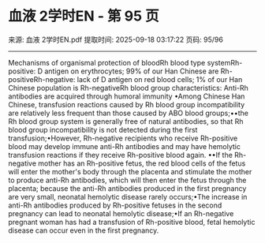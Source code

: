 # 血液 2学时EN - 第 95 页

来源: 血液 2学时EN.pdf
提取时间: 2025-09-18 03:17:22
页码: 95/96

---

Mechanisms of organismal protection of bloodRh blood type systemRh-positive: D antigen on erythrocytes; 99% of our Han Chinese are Rh-positiveRh-negative: lack of D antigen on red blood cells; 1% of our Han Chinese population is Rh-negativeRh blood group characteristics: Anti-Rh antibodies are acquired through humoral immunity •Among Chinese Han Chinese, transfusion reactions caused by Rh blood group incompatibility are relatively less frequent than those caused by ABO blood groups;••the Rh blood group system is generally free of natural antibodies, so that Rh blood group incompatibility is not detected during the first transfusion;•However, Rh-negative recipients who receive Rh-positive blood may develop immune anti-Rh antibodies and may have hemolytic transfusion reactions if they receive Rh-positive blood again. ••If the Rh-negative mother has an Rh-positive fetus, the red blood cells of the fetus will enter the mother's body through the placenta and stimulate the mother to produce anti-Rh antibodies, which will then enter the fetus through the placenta; because the anti-Rh antibodies produced in the first pregnancy are very small, neonatal hemolytic disease rarely occurs;•The increase in anti-Rh antibodies produced by Rh-positive fetuses in the second pregnancy can lead to neonatal hemolytic disease;•If an Rh-negative pregnant woman has had a transfusion of Rh-positive blood, fetal hemolytic disease can occur even in the first pregnancy.